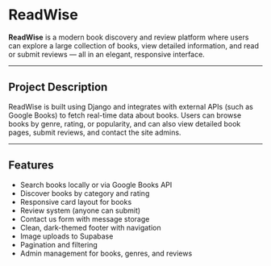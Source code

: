 # ReadWise

**ReadWise** is a modern book discovery and review platform where users can explore a large collection of books, view detailed information, and read or submit reviews — all in an elegant, responsive interface.

---

## Project Description

ReadWise is built using Django and integrates with external APIs (such as Google Books) to fetch real-time data about books. Users can browse books by genre, rating, or popularity, and can also view detailed book pages, submit reviews, and contact the site admins.

---

## Features

- Search books locally or via Google Books API  
- Discover books by category and rating  
- Responsive card layout for books  
- Review system (anyone can submit)  
- Contact us form with message storage  
- Clean, dark-themed footer with navigation  
- Image uploads to Supabase  
- Pagination and filtering  
- Admin management for books, genres, and reviews
